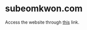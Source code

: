 # subeomkwon.com

Access the website through [this](https://golden-tiramisu-0f3cab.netlify.app/) link.
